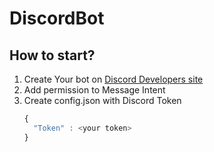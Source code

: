 # DiscordBot
## How to start?
1. Create Your bot on [Discord Developers site](https://discord.com/developers/applications)
2. Add permission to Message Intent
2. Create config.json with Discord Token
    ```javascript
    {
      "Token" : <your token>
    }
    ```
